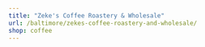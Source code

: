 ```yaml
---
title: "Zeke's Coffee Roastery & Wholesale"
url: /baltimore/zekes-coffee-roastery-and-wholesale/
shop: coffee
---
```

